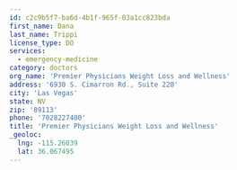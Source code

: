 ```yaml
---
id: c2c9b5f7-ba6d-4b1f-965f-03a1cc823bda
first_name: Dana
last_name: Trippi
license_type: DO
services:
  - emergency-medicine
category: doctors
org_name: 'Premier Physicians Weight Loss and Wellness'
address: '6930 S. Cimarron Rd., Suite 220'
city: 'Las Vegas'
state: NV
zip: '89113'
phone: '7028227400'
title: 'Premier Physicians Weight Loss and Wellness'
_geoloc:
  lng: -115.26039
  lat: 36.067495
---
```

